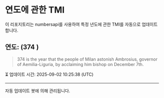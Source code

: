 
# 연도에 관한 TMI

이 리포지토리는 numbersapi를 사용하여 특정 년도에 관한 TMI를 자동으로 업데이트합니다.

## 연도: (374 )
> 374 is the year that the people of Milan astonish Ambrosius, governor of Aemilia-Liguria, by acclaiming him bishop on December 7th.

⏳ 업데이트 시간: 2025-09-02 10:25:38 (UTC)

---
자동 업데이트 봇에 의해 관리됩니다.
